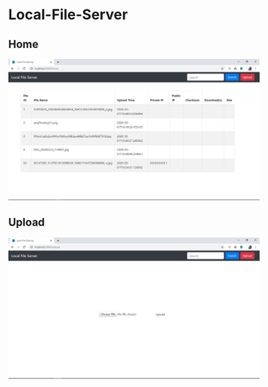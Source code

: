 # Local-File-Server


## Home 
![](https://github.com/maifeeulasad/Local-File-Server/blob/develop/ss/Screenshot%20(340).png)

## Upload
![](https://github.com/maifeeulasad/Local-File-Server/blob/develop/ss/Screenshot%20(341).png)
